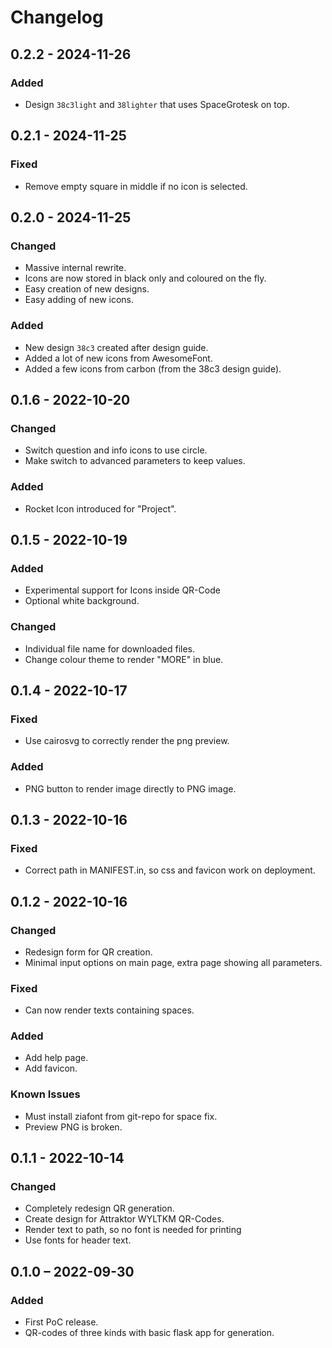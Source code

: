 # Changelog

## 0.2.2 - 2024-11-26
### Added
- Design `38c3light` and `38lighter` that uses SpaceGrotesk on top.

## 0.2.1 - 2024-11-25
### Fixed
- Remove empty square in middle if no icon is selected.

## 0.2.0 - 2024-11-25
### Changed
- Massive internal rewrite.
- Icons are now stored in black only and coloured on the fly.
- Easy creation of new designs.
- Easy adding of new icons.
### Added
- New design `38c3` created after design guide.
- Added a lot of new icons from AwesomeFont.
- Added a few icons from carbon (from the 38c3 design guide).

## 0.1.6 - 2022-10-20
### Changed
- Switch question and info icons to use circle.
- Make switch to advanced parameters to keep values.
### Added
- Rocket Icon introduced for "Project".

## 0.1.5 - 2022-10-19
### Added
- Experimental support for Icons inside QR-Code
- Optional white background.
### Changed
- Individual file name for downloaded files.
- Change colour theme to render "MORE" in blue.

## 0.1.4 - 2022-10-17
### Fixed
- Use cairosvg to correctly render the png preview.
### Added
- PNG button to render image directly to PNG image.

## 0.1.3 - 2022-10-16
### Fixed
- Correct path in MANIFEST.in, so css and favicon work on deployment.

## 0.1.2 - 2022-10-16
### Changed
- Redesign form for QR creation.
- Minimal input options on main page, extra page showing all parameters.
### Fixed
- Can now render texts containing spaces.
### Added
- Add help page.
- Add favicon.
### Known Issues
- Must install ziafont from git-repo for space fix.
- Preview PNG is broken.

## 0.1.1 - 2022-10-14
### Changed
- Completely redesign QR generation.
- Create design for Attraktor WYLTKM QR-Codes.
- Render text to path, so no font is needed for printing
- Use fonts for header text.

## 0.1.0 – 2022-09-30
### Added
- First PoC release.
- QR-codes of three kinds with basic flask app for generation.
